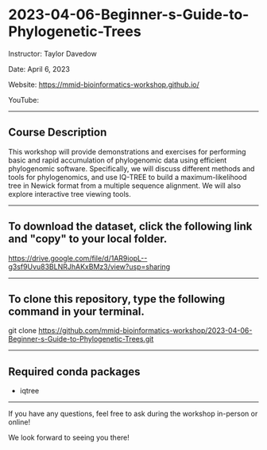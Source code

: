 # 2023-04-06-Beginner-s-Guide-to-Phylogenetic-Trees
Instructor: Taylor Davedow

Date: April 6, 2023

Website: https://mmid-bioinformatics-workshop.github.io/

YouTube: 

---

## Course Description 

This workshop will provide demonstrations and exercises for performing basic and rapid accumulation of phylogenomic data using efficient phylogenomic software. Specifically, we will discuss different methods and tools for phylogenomics, and use IQ-TREE to build a maximum-likelihood tree in Newick format from a multiple sequence alignment. We will also explore interactive tree viewing tools.

---

## To download the dataset, click the following link and "copy" to your local folder.  

https://drive.google.com/file/d/1AR9iopL--g3sf9Uvu83BLNRJhAKxBMz3/view?usp=sharing

---

## To clone this repository, type the following command in your terminal.

git clone https://github.com/mmid-bioinformatics-workshop/2023-04-06-Beginner-s-Guide-to-Phylogenetic-Trees.git

---

## Required conda packages

- iqtree

---

If you have any questions, feel free to ask during the workshop in-person or online!

We look forward to seeing you there!

